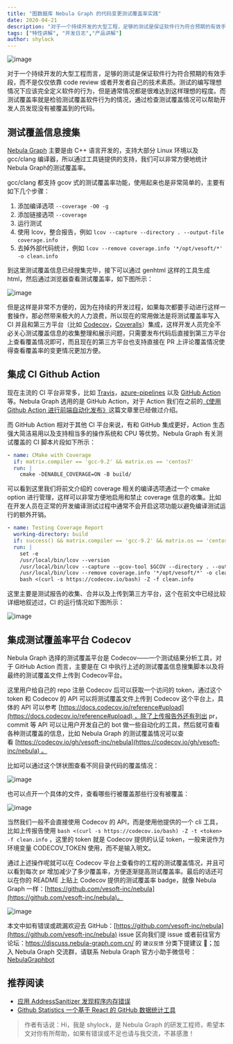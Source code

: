 ```yaml
---
title: "图数据库 Nebula Graph 的代码变更测试覆盖率实践"
date: 2020-04-21
description: "对于一个持续开发的大型工程，足够的测试是保证软件行为符合预期的有效手段，而不是仅依靠 code review 或开发者的技术素质。测试覆盖率可帮助开发人员发现没有被覆盖到的代码。"
tags: ["特性讲解", "开发日志","产品讲解"]
author: shylock
---
```


![image](https://www-cdn.nebula-graph.com.cn/nebula-blog/codecov01.png)

对于一个持续开发的大型工程而言，足够的测试是保证软件行为符合预期的有效手段，而不是仅仅依靠 code review 或者开发者自己的技术素质。测试的编写理想情况下应该完全定义软件的行为，但是通常情况都是很难达到这样理想的程度。而测试覆盖率就是检验测试覆盖软件行为的情况，通过检查测试覆盖情况可以帮助开发人员发现没有被覆盖到的代码。

## 测试覆盖信息搜集

[Nebula Graph](https://github.com/vesoft-inc/nebula) 主要是由 C++ 语言开发的，支持大部分 Linux 环境以及 gcc/clang 编译器，所以通过工具链提供的支持，我们可以非常方便地统计Nebula Graph的测试覆盖率。

gcc/clang 都支持 gcov 式的测试覆盖率功能，使用起来也是非常简单的，主要有如下几个步骤：

1. 添加编译选项 `--coverage -O0 -g` 
1. 添加链接选项 `--coverage` 
1. 运行测试
1. 使用 lcov，整合报告，例如 `lcov --capture --directory . --output-file coverage.info` 
1. 去掉外部代码统计，例如 `lcov --remove coverage.info '*/opt/vesoft/*' -o clean.info` 

到这里测试覆盖信息已经搜集完毕，接下可以通过 genhtml 这样的工具生成 html，然后通过浏览器查看测试覆盖率，如下图所示：

![image](https://www-cdn.nebula-graph.com.cn/nebula-blog/codecov02.png)

但是这样是非常不方便的，因为在持续的开发过程，如果每次都要手动进行这样一套操作，那必然带来极大的人力浪费，所以现在的常用做法是将测试覆盖率写入 CI 并且和第三方平台（比如 [Codecov](https://codecov.io/)，[Coveralls](https://coveralls.io/)）集成，这样开发人员完全不必关心测试覆盖信息的收集整理和展示问题，只需要发布代码后直接到第三方平台上查看覆盖情况即可，而且现在的第三方平台也支持直接在 PR 上评论覆盖情况使得查看覆盖率的变更情况更加方便。

## 集成 CI Github Action

现在主流的 CI 平台非常多，比如 [Travis](https://travis-ci.org/)，[azure-pipelines](https://azure.microsoft.com/en-us/services/devops/pipelines/) 以及 [GitHub Action](https://github.com/features/actions) 等。Nebula Graph 选用的是 GitHub Action，对于 Action 我们在之前的[《使用 Github Action 进行前端自动化发布》](https://nebula-graph.io/cn/posts/github-action-automating-project-process/)这篇文章里已经做过介绍。

而 GitHub Action 相对于其他 CI 平台来说，有和 GitHub 集成更好，Action 生态强大简洁易用以及支持相当多的操作系统和 CPU 等优势。Nebula Graph 有关测试覆盖的 CI 脚本片段如下所示：

```yaml
- name: CMake with Coverage
  if: matrix.compiler == 'gcc-9.2' && matrix.os == 'centos7'
  run: |
    cmake -DENABLE_COVERAGE=ON -B build/
```

可以看到这里我们将前文介绍的 coverage 相关的编译选项通过一个 cmake option 进行管理，这样可以非常方便地启用和禁止 coverage 信息的收集。比如在开发人员在正常的开发编译测试过程中通常不会开启这项功能以避免编译测试运行的额外开销。

```yaml
- name: Testing Coverage Report
  working-directory: build
  if: success() && matrix.compiler == 'gcc-9.2' && matrix.os == 'centos7'
  run: |
    set -e
    /usr/local/bin/lcov --version
    /usr/local/bin/lcov --capture --gcov-tool $GCOV --directory . --output-file coverage.info
    /usr/local/bin/lcov --remove coverage.info '*/opt/vesoft/*' -o clean.info
    bash <(curl -s https://codecov.io/bash) -Z -f clean.info
```

这里主要是测试报告的收集、合并以及上传到第三方平台，这个在前文中已经比较详细地叙述过，CI 的运行情况如下图所示：

![image](https://www-cdn.nebula-graph.com.cn/nebula-blog/codecov03.png)

## 集成测试覆盖率平台 Codecov

Nebula Graph 选择的测试覆盖平台是 Codecov——一个测试结果分析工具，对于 GitHub Action 而言，主要是在 CI 中执行上述的测试覆盖信息搜集脚本以及将最终的测试覆盖文件上传到 Codecov平台。

这里用户给自己的 repo 注册 Codecov 后可以获取一个访问的 token，通过这个 token 和 Codecov 的 API 可以将测试覆盖文件上传到 Codecov 这个平台上，具体的 API 可以参考 [https://docs.codecov.io/reference#upload](https://docs.codecov.io/reference#upload) ，除了上传报告外还有列出 pr，commit 等 API 可以让用户开发自己的 bot 做一些自动化的工具，然后就可查看各种测试覆盖的信息，比如 Nebula Graph 的测试覆盖情况可以查看 [https://codecov.io/gh/vesoft-inc/nebula](https://codecov.io/gh/vesoft-inc/nebula) 。

比如可以通过这个饼状图查看不同目录代码的覆盖情况：

![image](https://www-cdn.nebula-graph.com.cn/nebula-blog/codecov04.png)

也可以点开一个具体的文件，查看哪些行被覆盖那些行没有被覆盖：

![image](https://www-cdn.nebula-graph.com.cn/nebula-blog/codecov05.png)

当然我们一般不会直接使用 Codecov 的 API，而是使用他提供的一个 cli 工具，比如上传报告使用 `bash <(curl -s https://codecov.io/bash) -Z -t <token> -f clean.info` ，这里的 token 就是 Codecov 提供的认证 token，一般来说作为环境变量 CODECOV_TOKEN 使用，而不是输入明文。

通过上述操作呢就可以在 Codecov 平台上查看你的工程的测试覆盖情况，并且可以看到每次 pr 增加减少了多少覆盖率，方便逐渐提高测试覆盖率。最后的话还可以在你的 README 上贴上 Codecov 提供的测试覆盖率 badge，就像 Nebula Graph 一样：[https://github.com/vesoft-inc/nebula](https://github.com/vesoft-inc/nebula)。

![image](https://www-cdn.nebula-graph.com.cn/nebula-blog/codecov06.png)

本文中如有错误或疏漏欢迎去 GitHub：[https://github.com/vesoft-inc/nebula](https://github.com/vesoft-inc/nebula) issue 区向我们提 issue 或者前往官方论坛：https://discuss.nebula-graph.com.cn/ 的 `建议反馈` 分类下提建议 👏；加入 Nebula Graph 交流群，请联系 Nebula Graph 官方小助手微信号：[NebulaGraphbot](https://www-cdn.nebula-graph.com.cn/nebula-blog/nbot.png)

## 推荐阅读

- [应用 AddressSanitizer 发现程序内存错误](https://nebula-graph.io/cn/posts/introduction-to-google-memory-detect-tool-addresssanitizer/)
- [Github Statistics 一个基于 React 的 GitHub 数据统计工具](https://nebula-graph.io/cn/posts/introduction-to-react-based-github-statistics/)

> 作者有话说：Hi，我是 shylock，是 Nebula Graph 的研发工程师，希望本文对你有所帮助，如果有错误或不足也请与我交流，不甚感激！

